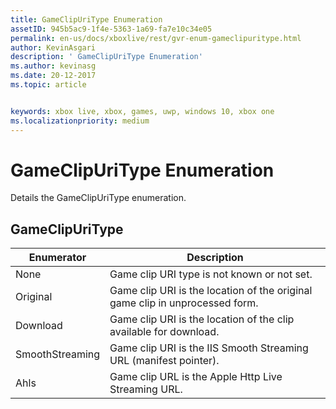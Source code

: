 ```yaml
---
title: GameClipUriType Enumeration
assetID: 945b5ac9-1f4e-5363-1a69-fa7e10c34e05
permalink: en-us/docs/xboxlive/rest/gvr-enum-gameclipuritype.html
author: KevinAsgari
description: ' GameClipUriType Enumeration'
ms.author: kevinasg
ms.date: 20-12-2017
ms.topic: article


keywords: xbox live, xbox, games, uwp, windows 10, xbox one
ms.localizationpriority: medium
---
```



# GameClipUriType Enumeration
Details the GameClipUriType enumeration. 
<a id="ID4ET"></a>

 
## GameClipUriType
 
| <b>Enumerator</b>| <b>Description</b>| 
| --- | --- | 
| None| Game clip URI type is not known or not set.| 
| Original| Game clip URI is the location of the original game clip in unprocessed form.| 
| Download| Game clip URI is the location of the clip available for download.| 
| SmoothStreaming| Game clip URI is the IIS Smooth Streaming URL (manifest pointer).| 
| Ahls| Game clip URL is the Apple Http Live Streaming URL.| 
  